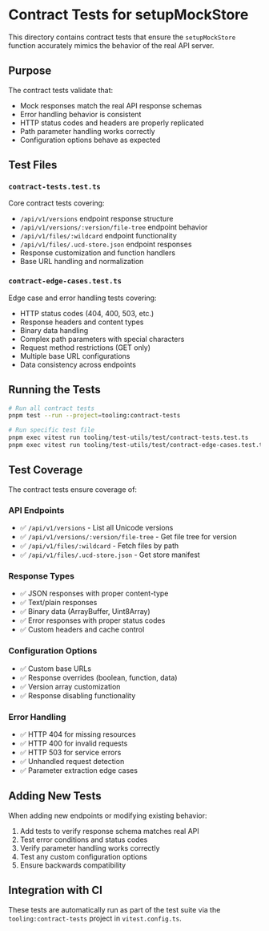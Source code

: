 # Contract Tests for setupMockStore

This directory contains contract tests that ensure the `setupMockStore` function accurately mimics the behavior of the real API server.

## Purpose

The contract tests validate that:
- Mock responses match the real API response schemas
- Error handling behavior is consistent 
- HTTP status codes and headers are properly replicated
- Path parameter handling works correctly
- Configuration options behave as expected

## Test Files

### `contract-tests.test.ts`
Core contract tests covering:
- `/api/v1/versions` endpoint response structure
- `/api/v1/versions/:version/file-tree` endpoint behavior  
- `/api/v1/files/:wildcard` endpoint functionality
- `/api/v1/files/.ucd-store.json` endpoint responses
- Response customization and function handlers
- Base URL handling and normalization

### `contract-edge-cases.test.ts`
Edge case and error handling tests covering:
- HTTP status codes (404, 400, 503, etc.)
- Response headers and content types
- Binary data handling
- Complex path parameters with special characters
- Request method restrictions (GET only)
- Multiple base URL configurations
- Data consistency across endpoints

## Running the Tests

```bash
# Run all contract tests
pnpm test --run --project=tooling:contract-tests

# Run specific test file
pnpm exec vitest run tooling/test-utils/test/contract-tests.test.ts
pnpm exec vitest run tooling/test-utils/test/contract-edge-cases.test.ts
```

## Test Coverage

The contract tests ensure coverage of:

### API Endpoints
- ✅ `/api/v1/versions` - List all Unicode versions
- ✅ `/api/v1/versions/:version/file-tree` - Get file tree for version
- ✅ `/api/v1/files/:wildcard` - Fetch files by path  
- ✅ `/api/v1/files/.ucd-store.json` - Get store manifest

### Response Types
- ✅ JSON responses with proper content-type
- ✅ Text/plain responses
- ✅ Binary data (ArrayBuffer, Uint8Array)
- ✅ Error responses with proper status codes
- ✅ Custom headers and cache control

### Configuration Options
- ✅ Custom base URLs
- ✅ Response overrides (boolean, function, data)
- ✅ Version array customization
- ✅ Response disabling functionality

### Error Handling
- ✅ HTTP 404 for missing resources
- ✅ HTTP 400 for invalid requests  
- ✅ HTTP 503 for service errors
- ✅ Unhandled request detection
- ✅ Parameter extraction edge cases

## Adding New Tests

When adding new endpoints or modifying existing behavior:

1. Add tests to verify response schema matches real API
2. Test error conditions and status codes
3. Verify parameter handling works correctly
4. Test any custom configuration options
5. Ensure backwards compatibility

## Integration with CI

These tests are automatically run as part of the test suite via the `tooling:contract-tests` project in `vitest.config.ts`.